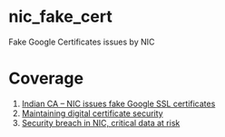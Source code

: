 nic_fake_cert
=============
Fake Google Certificates issues by NIC


Coverage
========

 1. [Indian CA – NIC issues fake Google SSL certificates](http://thejeshgn.com/2014/07/11/indian-ca-nic-issues-fake-google-ssl-certificates/)
 2. [Maintaining digital certificate security](http://googleonlinesecurity.blogspot.in/2014/07/maintaining-digital-certificate-security.html)
 3. [Security breach in NIC, critical data at risk](http://www.hindustantimes.com/india-news/newdelhi/nic-security-breach-raises-concerns-about-india-s-net-security-practices/article1-1250464.aspx)

